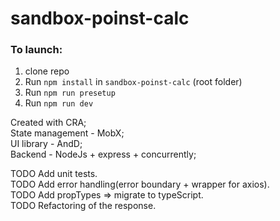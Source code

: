 # sandbox-poinst-calc

### To launch:
1) clone repo
2) Run ```npm install``` in ```sandbox-poinst-calc``` (root folder)
3) Run ```npm run presetup```
4) Run ```npm run dev```


Created with CRA;  
State management - MobX;  
UI library - AndD;  
Backend - NodeJs + express + concurrently;  

TODO Add unit tests.  
TODO Add error handling(error boundary + wrapper for axios).  
TODO Add propTypes => migrate to typeScript.  
TODO Refactoring of the response.  
